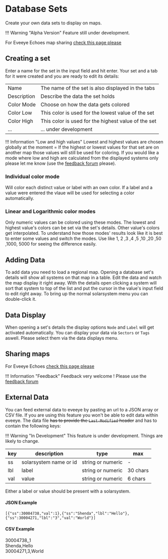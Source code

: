# Database Sets
Create your own data sets to display on maps.

!!! Warning "Alpha Version"
    Feature still under development.

For Eveeye Echoes map sharing [check this page please](https://eveeye.readthedocs.io/en/latest/data/ee-database-sharing/)
    
## Creating a set
Enter a name for the set in the input field and hit enter. 
Your set and a tab for it were created and you are ready to edit its details:

|  |  |
|--|--|
| Name | The name of the set is also displayed in the tabs |
| Description | Describe the data the set holds |
| Color Mode | Choose on how the data gets colored |
| Color Low | This color is used for the lowest value of the set |
| Color High | This color is used for the highest value of the set |
| ... | ... under development |

!!! Information "Low and high values"
    Lowest and highest values are chosen globally at the moment = If the highest or lowest values for that set are on another map those values will still be used for coloring. If you would like a mode where low and high are calculated from the displayed systems only please let me know (use the [feedback forum](https://feedback.userreport.com/7ab42bbb-8bf8-4955-9573-c0b1213b1ba7/#ideas/popular) please). 

### Individual color mode
Will color each distinct value or label with an own color. If a label and a value were entered the vlaue will be used for selecting a color automatically.

### Linear and Logarithmic color modes
Only numeric values can be colored using these modes. The lowest and highest value's colors can be set via the set's details. Other value's colors get interpolated. To understand how those modes' results look like it is best to enter some values and switch the modes. Use like 1, 2 ,3 ,4 ,5 ,10 ,20 ,50 ,1000, 5000 for seeing the difference easily.

## Adding Data
To add data you need to load a regional map. Opening a database set's details will show all systems on that map in a table. Edit the data and watch the map display it right away. With the details open clicking a system will sort that system to top of the list and put the cursor in the value's input field to edit right away. To bring up the normal solarsystem menu you can double-click it.

## Data Display
When opening a set's details the display options `Node` and `Label` will get activated automatically. You can  display your data via `Sectors` or `Tags` aswell. Please select them via the data displays menu. 

## Sharing maps
For Eveeye Echoes [check this page please](https://eveeye.readthedocs.io/en/latest/data/ee-database-sharing/)

!!! Information "Feedback"
    Feedback very welcome ! Please use the [feedback forum](https://feedback.userreport.com/7ab42bbb-8bf8-4955-9573-c0b1213b1ba7/#ideas/popular)  

## External Data
You can feed external data to eveeye by pasting an url to a JSON array or CSV file.
If you are using this feature you won't be able to edit data within eveeye.
The data file ~~has to provide the `Last-Modified` header~~ and has to contain the following keys:

!!! Warning "In Development"
    This feature is under development. Things are likely to change.

| key | description | type | max |
|--|--|--|--|
| ss | solarsystem name or id | string or numeric | - |
| lbl | label | string or numeric | 30 chars |
| val | value | string or numeric | 6 chars |

Either a label or value should be present with a solarsystem.

#### JSON Example

    [{"ss":30004738,"val":1},{"ss":"Shenda","lbl":"Hello"},{"ss":30004271,"lbl":"3","val":"World"}]

#### CSV Example
30004738,,1<br>
Shenda,Hello<br>
30004271,3,World<br>



<!--stackedit_data:
eyJoaXN0b3J5IjpbNjQ0MjQ0MzY5LDI5OTAwNTIyNSwxMDEwOD
AzNzI5LC0yNjUxNDk4NjcsMTQ2MDExNTg0NSwtMTA2NDQxMDU3
NywyMDE5NzUxODQwLC0xNTY5NjI2MDI4LC0xMDc2MDE1Nzk0LC
0zNjg1NjIxNDUsMjEyNTY3MjUzMiwtMzY4ODkxMTgzLDI5Nzkx
MTc4NSw1MDIzNTU2NjAsNzMwNzI5NTIyLDQwOTc1MDAsLTIyNT
IwNTE1MSwyMDI0NDkxNTU0XX0=
-->